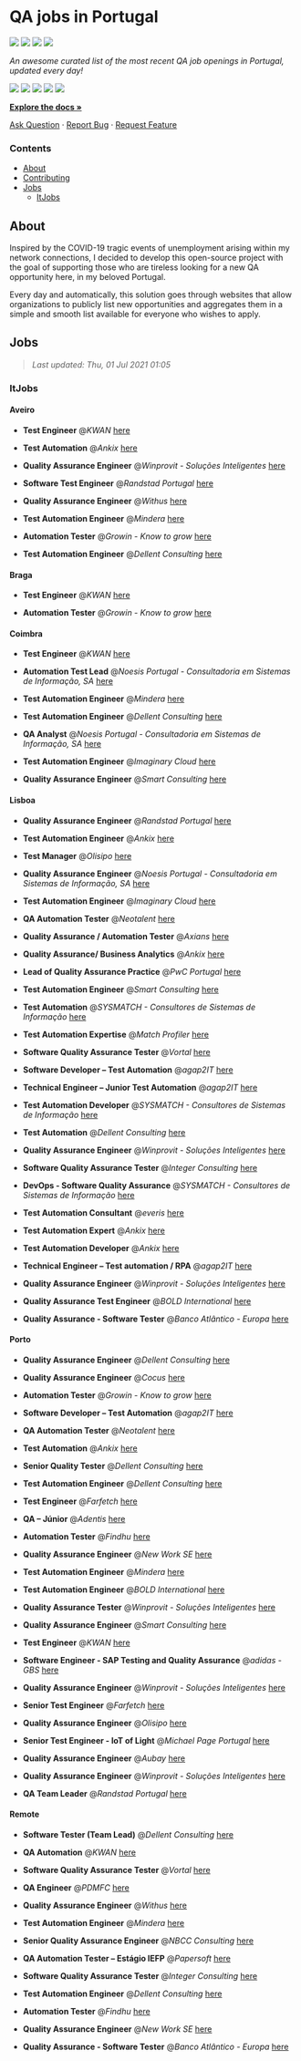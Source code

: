 QA jobs in Portugal
========================

![](https://img.shields.io/static/v1?label=%F0%9F%8C%9F&message=If%20Useful&color=BC4E99)
[![](https://img.shields.io/github/stars/sergiomartins8/qa-jobs-in-portugal)](https://github.com/sergiomartins8/qa-jobs-in-portugal/stargazers)
[![](https://img.shields.io/github/forks/sergiomartins8/qa-jobs-in-portugal)](https://github.com/sergiomartins8/qa-jobs-in-portugal/network/members)
[![](https://img.shields.io/badge/-sergiomartins8-blue?logo=Linkedin&logoColor=white)](https://www.linkedin.com/in/sergiomartins8/)

_An awesome curated list of the most recent QA job openings in Portugal, updated every day!_

[![](https://img.shields.io/github/v/release/sergiomartins8/qa-jobs-in-portugal)](https://github.com/sergiomartins8/qa-jobs-in-portugal/releases)
[![](https://github.com/sergiomartins8/qa-jobs-in-portugal/workflows/release/badge.svg)](https://github.com/sergiomartins8/qa-jobs-in-portugal/actions?query=workflow%3Arelease)
[![](https://img.shields.io/github/issues/sergiomartins8/qa-jobs-in-portugal)](https://github.com/sergiomartins8/qa-jobs-in-portugal/issues)
[![](https://img.shields.io/github/contributors/sergiomartins8/qa-jobs-in-portugal)](https://github.com/sergiomartins8/qa-jobs-in-portugal/graphs/contributors)
[![](https://img.shields.io/github/license/sergiomartins8/qa-jobs-in-portugal)](https://github.com/sergiomartins8/qa-jobs-in-portugal/blob/master/LICENSE)

**[Explore the docs »](https://github.com/sergiomartins8/qa-jobs-in-portugal/blob/master/docs/DOCUMENTATION.md)**

[Ask Question](https://github.com/sergiomartins8/qa-jobs-in-portugal/issues) 
·
[Report Bug](https://github.com/sergiomartins8/qa-jobs-in-portugal/issues)
·
[Request Feature](https://github.com/sergiomartins8/qa-jobs-in-portugal/issues)

### Contents
* [About](#about)
* [Contributing](https://github.com/sergiomartins8/qa-jobs-in-portugal/blob/master/docs/CONTRIBUTING.md)
* [Jobs](#jobs)
  * [ItJobs](#itjobs)

## About
Inspired by the COVID-19 tragic events of unemployment arising within my network connections, I decided to develop this open-source project with the goal of supporting those who are tireless looking for a new QA opportunity here, in my beloved Portugal.

Every day and automatically, this solution goes through websites that allow organizations to publicly list new opportunities and aggregates them in a simple and smooth list available for everyone who wishes to apply.

Jobs
---------

> _Last updated: Thu, 01 Jul 2021 01:05_

### ItJobs

#### Aveiro

- **Test Engineer** @_KWAN_ [here](https://www.itjobs.pt/oferta/386605/test-engineer)


- **Test Automation** @_Ankix_ [here](https://www.itjobs.pt/oferta/386039/test-automation)


- **Quality Assurance Engineer** @_Winprovit - Soluções Inteligentes_ [here](https://www.itjobs.pt/oferta/390372/quality-assurance-engineer)


- **Software Test Engineer** @_Randstad Portugal_ [here](https://www.itjobs.pt/oferta/391378/software-test-engineer)


- **Quality Assurance Engineer** @_Withus_ [here](https://www.itjobs.pt/oferta/391754/quality-assurance-engineer)


- **Test Automation Engineer** @_Mindera_ [here](https://www.itjobs.pt/oferta/387459/test-automation-engineer)


- **Automation Tester** @_Growin - Know to grow_ [here](https://www.itjobs.pt/oferta/388774/automation-tester)


- **Test Automation Engineer** @_Dellent Consulting_ [here](https://www.itjobs.pt/oferta/387400/test-automation-engineer)

#### Braga

- **Test Engineer** @_KWAN_ [here](https://www.itjobs.pt/oferta/386605/test-engineer)


- **Automation Tester** @_Growin - Know to grow_ [here](https://www.itjobs.pt/oferta/388774/automation-tester)

#### Coimbra

- **Test Engineer** @_KWAN_ [here](https://www.itjobs.pt/oferta/386605/test-engineer)


- **Automation Test Lead** @_Noesis Portugal - Consultadoria em Sistemas de Informação, SA_ [here](https://www.itjobs.pt/oferta/387613/automation-test-lead)


- **Test Automation Engineer** @_Mindera_ [here](https://www.itjobs.pt/oferta/387459/test-automation-engineer)


- **Test Automation Engineer** @_Dellent Consulting_ [here](https://www.itjobs.pt/oferta/387400/test-automation-engineer)


- **QA Analyst** @_Noesis Portugal - Consultadoria em Sistemas de Informação, SA_ [here](https://www.itjobs.pt/oferta/391013/qa-analyst-remote-lisboa-coimbra-ou-porto)


- **Test Automation Engineer** @_Imaginary Cloud_ [here](https://www.itjobs.pt/oferta/392530/test-automation-engineer)


- **Quality Assurance Engineer** @_Smart Consulting_ [here](https://www.itjobs.pt/oferta/390999/quality-assurance-automation-engineer)

#### Lisboa

- **Quality Assurance Engineer** @_Randstad Portugal_ [here](https://www.itjobs.pt/oferta/387932/quality-assurance-engineer)


- **Test Automation Engineer** @_Ankix_ [here](https://www.itjobs.pt/oferta/384864/test-automation-engineer)


- **Test Manager** @_Olisipo_ [here](https://www.itjobs.pt/oferta/386757/test-manager)


- **Quality Assurance Engineer** @_Noesis Portugal - Consultadoria em Sistemas de Informação, SA_ [here](https://www.itjobs.pt/oferta/387625/quality-assurance-engineer)


- **Test Automation Engineer** @_Imaginary Cloud_ [here](https://www.itjobs.pt/oferta/392530/test-automation-engineer)


- **QA Automation Tester** @_Neotalent_ [here](https://www.itjobs.pt/oferta/390947/qa-automation-tester)


- **Quality Assurance / Automation Tester** @_Axians_ [here](https://www.itjobs.pt/oferta/386785/quality-assurance-automation-tester)


- **Quality Assurance/ Business Analytics** @_Ankix_ [here](https://www.itjobs.pt/oferta/390367/quality-assurance-business-analytics)


- **Lead of Quality Assurance Practice** @_PwC Portugal_ [here](https://www.itjobs.pt/oferta/390943/lead-of-quality-assurance-practice)


- **Test Automation Engineer** @_Smart Consulting_ [here](https://www.itjobs.pt/oferta/391446/test-automation-engineer)


- **Test Automation** @_SYSMATCH - Consultores de Sistemas de Informação_ [here](https://www.itjobs.pt/oferta/382478/test-automation)


- **Test Automation Expertise** @_Match Profiler_ [here](https://www.itjobs.pt/oferta/383151/test-automation-expertise)


- **Software Quality Assurance Tester** @_Vortal_ [here](https://www.itjobs.pt/oferta/389249/software-quality-assurance-tester)


- **Software Developer – Test Automation** @_agap2IT_ [here](https://www.itjobs.pt/oferta/388690/software-developer-test-automation-portugal)


- **Technical Engineer – Junior Test Automation** @_agap2IT_ [here](https://www.itjobs.pt/oferta/388550/technical-engineer-junior-test-automation-portugal)


- **Test Automation Developer** @_SYSMATCH - Consultores de Sistemas de Informação_ [here](https://www.itjobs.pt/oferta/381136/test-automation-developer)


- **Test Automation** @_Dellent Consulting_ [here](https://www.itjobs.pt/oferta/392120/test-automation)


- **Quality Assurance Engineer** @_Winprovit - Soluções Inteligentes_ [here](https://www.itjobs.pt/oferta/390372/quality-assurance-engineer)


- **Software Quality Assurance Tester** @_Integer Consulting_ [here](https://www.itjobs.pt/oferta/388332/software-quality-assurance-tester)


- **DevOps - Software Quality Assurance** @_SYSMATCH - Consultores de Sistemas de Informação_ [here](https://www.itjobs.pt/oferta/380682/devops-software-quality-assurance)


- **Test Automation Consultant** @_everis_ [here](https://www.itjobs.pt/oferta/390022/test-automation-consultant)


- **Test Automation Expert** @_Ankix_ [here](https://www.itjobs.pt/oferta/383194/test-automation-expert)


- **Test Automation Developer** @_Ankix_ [here](https://www.itjobs.pt/oferta/383844/test-automation-developer)


- **Technical Engineer – Test automation / RPA** @_agap2IT_ [here](https://www.itjobs.pt/oferta/392483/technical-engineer-test-automation-rpa-portugal)


- **Quality Assurance Engineer** @_Winprovit - Soluções Inteligentes_ [here](https://www.itjobs.pt/oferta/391144/quality-assurance-engineer)


- **Quality Assurance Test Engineer** @_BOLD International_ [here](https://www.itjobs.pt/oferta/391100/quality-assurance-test-engineer)


- **Quality Assurance - Software Tester** @_Banco Atlântico - Europa_ [here](https://www.itjobs.pt/oferta/391657/quality-assurance-software-tester)

#### Porto

- **Quality Assurance Engineer** @_Dellent Consulting_ [here](https://www.itjobs.pt/oferta/391056/quality-assurance-engineer)


- **Quality Assurance Engineer** @_Cocus_ [here](https://www.itjobs.pt/oferta/389255/quality-assurance-engineer)


- **Automation Tester** @_Growin - Know to grow_ [here](https://www.itjobs.pt/oferta/388774/automation-tester)


- **Software Developer – Test Automation** @_agap2IT_ [here](https://www.itjobs.pt/oferta/390537/software-developer-test-automation)


- **QA Automation Tester** @_Neotalent_ [here](https://www.itjobs.pt/oferta/390947/qa-automation-tester)


- **Test Automation** @_Ankix_ [here](https://www.itjobs.pt/oferta/386039/test-automation)


- **Senior Quality Tester** @_Dellent Consulting_ [here](https://www.itjobs.pt/oferta/386259/senior-quality-tester)


- **Test Automation Engineer** @_Dellent Consulting_ [here](https://www.itjobs.pt/oferta/387400/test-automation-engineer)


- **Test Engineer** @_Farfetch_ [here](https://www.itjobs.pt/oferta/390530/test-engineer)


- **QA – Júnior** @_Adentis_ [here](https://www.itjobs.pt/oferta/391807/qa-junior)


- **Automation Tester** @_Findhu_ [here](https://www.itjobs.pt/oferta/388069/automation-tester)


- **Quality Assurance Engineer** @_New Work SE_ [here](https://www.itjobs.pt/oferta/389119/senior-quality-assurance-engineer)


- **Test Automation Engineer** @_Mindera_ [here](https://www.itjobs.pt/oferta/387459/test-automation-engineer)


- **Test Automation Engineer** @_BOLD International_ [here](https://www.itjobs.pt/oferta/387450/test-automation-engineer)


- **Quality Assurance Tester** @_Winprovit - Soluções Inteligentes_ [here](https://www.itjobs.pt/oferta/389928/quality-assurance-tester)


- **Quality Assurance Engineer** @_Smart Consulting_ [here](https://www.itjobs.pt/oferta/390999/quality-assurance-automation-engineer)


- **Test Engineer** @_KWAN_ [here](https://www.itjobs.pt/oferta/386605/test-engineer)


- **Software Engineer - SAP Testing and Quality Assurance** @_adidas - GBS_ [here](https://www.itjobs.pt/oferta/390274/software-engineer-sap-testing-and-quality-assurance)


- **Quality Assurance Engineer** @_Winprovit - Soluções Inteligentes_ [here](https://www.itjobs.pt/oferta/390372/quality-assurance-engineer)


- **Senior Test Engineer** @_Farfetch_ [here](https://www.itjobs.pt/oferta/388392/senior-test-engineer)


- **Quality Assurance Engineer** @_Olisipo_ [here](https://www.itjobs.pt/oferta/392566/quality-assurance-engineer)


- **Senior Test Engineer - IoT of Light** @_Michael Page Portugal_ [here](https://www.itjobs.pt/oferta/386711/senior-test-engineer-m-f-iot-of-light)


- **Quality Assurance Engineer** @_Aubay_ [here](https://www.itjobs.pt/oferta/391118/quality-assurance-engineer)


- **Quality Assurance Engineer** @_Winprovit - Soluções Inteligentes_ [here](https://www.itjobs.pt/oferta/391144/quality-assurance-engineer)


- **QA Team Leader** @_Randstad Portugal_ [here](https://www.itjobs.pt/oferta/391548/qa-team-leader)

#### Remote

- **Software Tester (Team Lead)** @_Dellent Consulting_ [here](https://www.itjobs.pt/oferta/388099/software-tester-team-lead)


- **QA Automation** @_KWAN_ [here](https://www.itjobs.pt/oferta/391649/qa-automation)


- **Software Quality Assurance Tester** @_Vortal_ [here](https://www.itjobs.pt/oferta/389249/software-quality-assurance-tester)


- **QA Engineer** @_PDMFC_ [here](https://www.itjobs.pt/oferta/389991/qa-engineer-projeto-temporario)


- **Quality Assurance Engineer** @_Withus_ [here](https://www.itjobs.pt/oferta/391754/quality-assurance-engineer)


- **Test Automation Engineer** @_Mindera_ [here](https://www.itjobs.pt/oferta/387459/test-automation-engineer)


- **Senior Quality Assurance Engineer** @_NBCC Consulting_ [here](https://www.itjobs.pt/oferta/390272/senior-quality-assurance-engineer)


- **QA Automation Tester – Estágio IEFP** @_Papersoft_ [here](https://www.itjobs.pt/oferta/386797/qa-automation-tester-estagio-iefp)


- **Software Quality Assurance Tester** @_Integer Consulting_ [here](https://www.itjobs.pt/oferta/388456/software-quality-assurance-tester)


- **Test Automation Engineer** @_Dellent Consulting_ [here](https://www.itjobs.pt/oferta/387400/test-automation-engineer)


- **Automation Tester** @_Findhu_ [here](https://www.itjobs.pt/oferta/388069/automation-tester)


- **Quality Assurance Engineer** @_New Work SE_ [here](https://www.itjobs.pt/oferta/389119/senior-quality-assurance-engineer)


- **Quality Assurance - Software Tester** @_Banco Atlântico - Europa_ [here](https://www.itjobs.pt/oferta/391657/quality-assurance-software-tester)

